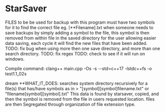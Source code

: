 # StarSaver
FILES to be be used for backup with this program must have two symbols for it to find the correct file eg. [**Filename].txt
when someone needs to save backups by simply adding a symbol to the file, this symbol is then removed from within file in the saved directory
for the user allowing easier data saving, each cycle it will find the new files that have been added. 
TODO: fix bug when using more then one save directory, and more than one search directory. 
TODO: fix regex
TODO: check to see if it will run on windows. 


Compile command: clang++ main.cpp -Os -s --std=c++17 -lstdc++fs -o test1.1_02s


dream
 **WHAT_IT_DOES: searches system directory recursively for a file(s) that has/have symbols as in > "[symbol][symbol]filename.txt" or "filename[symbol][symbol].txt"
                 This data is found by starsaver, copied, and then the symbol is removed from the file in users requested location. 
                 files are then Segregated through organization of file extension type. 
              
